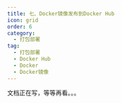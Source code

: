 ```yaml
---
title: 七、Docker镜像发布到Docker Hub
icon: grid
order: 6
category:
  - 打包部署
tag:
  - 打包部署
  - Docker Hub
  - Docker
  - Docker镜像
---
```


文档正在写，等等再看。。。
